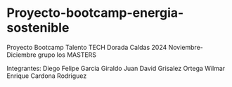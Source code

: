 # Proyecto-bootcamp-energia-sostenible
Proyecto Bootcamp Talento TECH Dorada Caldas 2024 Noviembre-Diciembre grupo los MASTERS

Integrantes:
Diego Felipe Garcia Giraldo
Juan David Grisalez Ortega
Wilmar Enrique Cardona Rodriguez
